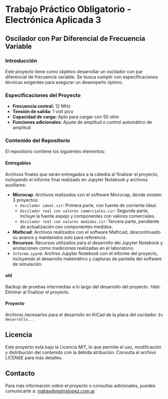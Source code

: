# Trabajo Práctico Obligatorio - Electrónica Aplicada 3

## Oscilador con Par Diferencial de Frecuencia Variable

### Introducción

Este proyecto tiene como objetivo desarrollar un oscilador con par diferencial de frecuencia variable. Se busca cumplir con especificaciones técnicas exigentes para asegurar un desempeño óptimo.

### Especificaciones del Proyecto

* **Frecuencia central:** 12 MHz
* **Tensión de salida:** 1 volt pico
* **Capacidad de carga:** Apto para cargar con 50 ohm
* **Funciones adicionales:** Ajuste de amplitud o control automático de amplitud

### Contenido del Repositorio

El repositorio contiene los siguientes elementos:

#### Entregables

Archivos finales que serán entregados a la cátedra al finalizar el proyecto, incluyendo el informe final realizado en Jupyter Notebook y archivos auxiliares:

* **Microcap**: Archivos realizados con el software Microcap, donde existen 3 proyectos:
  * `Oscilador ideal.cir`: Primera parte, con fuente de corriente ideal.
  * `Oscilador real con valores comerciales.cir`: Segunda parte, incluye la fuente espejo y componentes con valores comerciales.
  * `Oscilador real con valores medidos.cir`: Tercera parte, pendiente de actualización con componentes medidos.
* **Mathcad**: Archivos realizados con el software Mathcad, descontinuado su avance y mantenidos solo para referencia.
* **Recursos**: Recursos utilizados para el desarrollo del Jupyter Notebook y anotaciones como mediciones realizadas en el laboratorio.
* `Informe.ipynb`: Archivo Jupyter Notebook con el informe del proyecto, incluyendo el desarrollo matemático y capturas de pantalla del software de simulación.

#### old

Backup de pruebas intermedias a lo largo del desarrollo del proyecto. 
`TODO`: Eliminar al finalizar el proyecto.

#### Proyecto

Archivos necesarios para el desarrollo en KiCad de la placa del oscilador.
`En desarrollo...`

## Licencia

Este proyecto está bajo la Licencia MIT, lo que permite el uso, modificación y distribución del contenido con la debida atribución. Consulta el archivo LICENSE para más detalles.

## Contacto

Para más información sobre el proyecto o consultas adicionales, puedes comunicarte a: [matias@matnalopez.com.ar](mailto:matias@matnalopez.com.ar)

